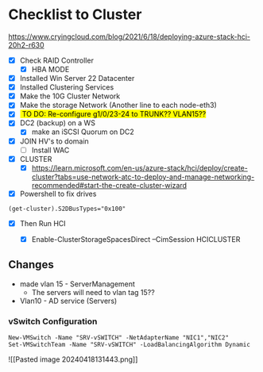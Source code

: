 # Checklist to Cluster
https://www.cryingcloud.com/blog/2021/6/18/deploying-azure-stack-hci-20h2-r630
- [x] Check RAID Controller
	- [x] HBA MODE
- [x] Installed Win Server 22 Datacenter
- [x] Installed Clustering Services
- [x] Make the 10G Cluster Network
- [x] Make the storage Network (Another line to each node-eth3)
- [x] <span style="color: black; background-color: yellow;"> TO DO: Re-configure g1/0/23-24 to TRUNK?? VLAN15?? </span>
- [x] DC2 (backup) on a WS
	- [x] make an iSCSI Quorum on DC2
- [x] JOIN HV's to domain
	- [ ]  Install WAC
- [x] CLUSTER
	- [x] https://learn.microsoft.com/en-us/azure-stack/hci/deploy/create-cluster?tabs=use-network-atc-to-deploy-and-manage-networking-recommended#start-the-create-cluster-wizard
- [x] Powershell to fix drives
```
(get-cluster).S2DBusTypes="0x100"
```
- [x] Then Run HCI
	- [x] Enable-ClusterStorageSpacesDirect –CimSession HCICLUSTER


## Changes

- made vlan 15 - ServerManagement
	- The servers will need to vlan tag 15??
- Vlan10 - AD service (Servers)

### vSwitch Configuration

```
New-VMSwitch -Name "SRV-vSWITCH" -NetAdapterName "NIC1","NIC2"
Set-VMSwitchTeam -Name "SRV-vSWITCH" -LoadBalancingAlgorithm Dynamic
```


![[Pasted image 20240418131443.png]]